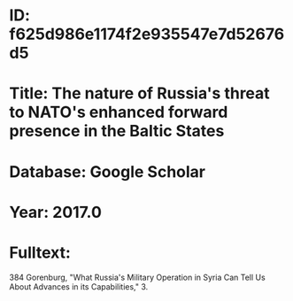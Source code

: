 # ID: f625d986e1174f2e935547e7d52676d5
# Title: The nature of Russia's threat to NATO's enhanced forward presence in the Baltic States
# Database: Google Scholar
# Year: 2017.0
# Fulltext:
384 Gorenburg, "What Russia's Military Operation in Syria Can Tell Us About Advances in its Capabilities," 3.